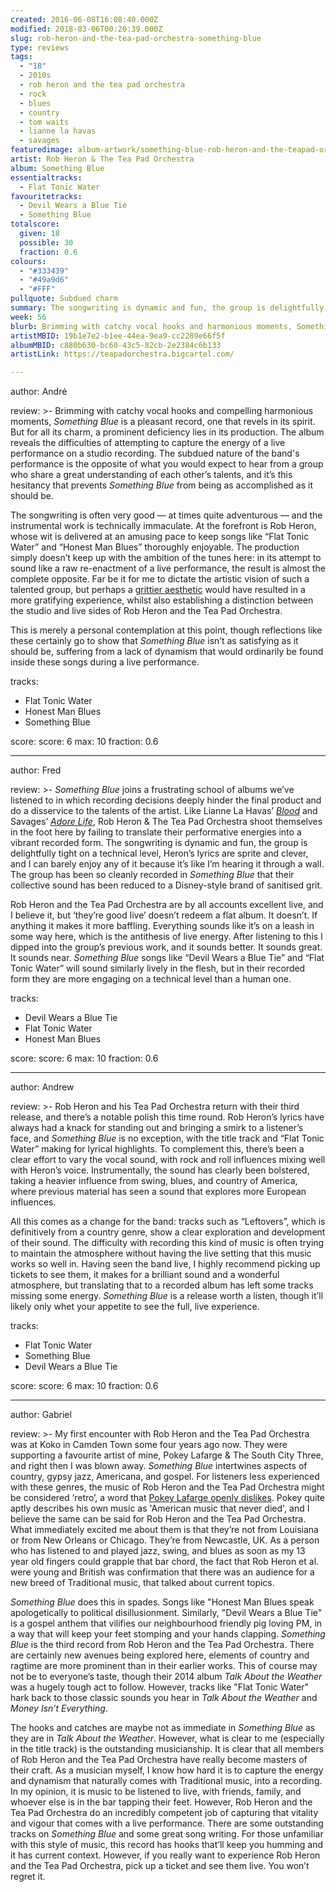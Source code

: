 ```yaml
---
created: 2016-06-08T16:08:40.000Z
modified: 2018-03-06T00:20:39.000Z
slug: rob-heron-and-the-tea-pad-orchestra-something-blue
type: reviews
tags:
  - "18"
  - 2010s
  - rob heron and the tea pad orchestra
  - rock
  - blues
  - country
  - tom waits
  - lianne la havas
  - savages
featuredimage: album-artwork/something-blue-rob-heron-and-the-teapad-orchestra.jpg
artist: Rob Heron & The Tea Pad Orchestra
album: Something Blue
essentialtracks:
  - Flat Tonic Water
favouritetracks:
  - Devil Wears a Blue Tie
  - Something Blue
totalscore:
  given: 18
  possible: 30
  fraction: 0.6
colours:
  - "#333439"
  - "#49a9d6"
  - "#FFF"
pullquote: Subdued charm
summary: The songwriting is dynamic and fun, the group is delightfully tight on a technical level, Heron’s lyrics are sprite and clever, and I can barely enjoy any of it because it’s like I’m hearing it through a wall.
week: 56
blurb: Brimming with catchy vocal hooks and harmonious moments, Something Blue is a pleasant record, but its production leaves much to be desired.
artistMBID: 19b1e7e2-b1ee-44ea-9ea9-cc2289e66f5f
albumMBID: c880b630-bc60-43c5-82cb-2e2384c6b133
artistLink: https://teapadorchestra.bigcartel.com/

---
```


author: André

review: >-
  Brimming with catchy vocal hooks and compelling harmonious moments, *Something Blue* is a pleasant record, one that revels in its spirit. But for all its charm, a prominent deficiency lies in its production. The album reveals the difficulties of attempting to capture the energy of a live performance on a studio recording. The subdued nature of the band's performance is the opposite of what you would expect to hear from a group who share a great understanding of each other’s talents, and it’s this hesitancy that prevents *Something Blue* from being as accomplished as it should be. 
  
  The songwriting is often very good — at times quite adventurous — and the instrumental work is technically immaculate. At the forefront is Rob Heron, whose wit is delivered at an amusing pace to keep songs like “Flat Tonic Water” and “Honest Man Blues” thoroughly enjoyable. The production simply doesn’t keep up with the ambition of the tunes here: in its attempt to sound like a raw re-enactment of a live performance, the result is almost the complete opposite. Far be it for me to dictate the artistic vision of such a talented group, but perhaps a [grittier aesthetic](/reviews/tom-waits-rain-dogs/) would have resulted in a more gratifying experience, whilst also establishing a distinction between the studio and live sides of Rob Heron and the Tea Pad Orchestra. 
  
  This is merely a personal contemplation at this point, though reflections like these certainly go to show that *Something Blue* isn’t as satisfying as it should be, suffering from a lack of dynamism that would ordinarily be found inside these songs during a live performance.

tracks:
  - Flat Tonic Water
  - ­Honest Man Blues
  - ­­Something Blue

score:
  score: 6
  max: 10
  fraction: 0.6

---
author: Fred

review: >-
  *Something Blue* joins a frustrating school of albums we’ve listened to in which recording decisions deeply hinder the final product and do a disservice to the talents of the artist. Like Lianne La Havas’ [*Blood*](/reviews/lianne-la-havas-blood/) and Savages’ [*Adore Life*](/reviews/adore-life/), Rob Heron & The Tea Pad Orchestra shoot themselves in the foot here by failing to translate their performative energies into a vibrant recorded form. The songwriting is dynamic and fun, the group is delightfully tight on a technical level, Heron’s lyrics are sprite and clever, and I can barely enjoy any of it because it’s like I’m hearing it through a wall. The group has been so cleanly recorded in *Something Blue* that their collective sound has been reduced to a Disney-style brand of sanitised grit. 
  
  Rob Heron and the Tea Pad Orchestra are by all accounts excellent live, and I believe it, but ‘they’re good live’ doesn’t redeem a flat album. It doesn’t. If anything it makes it more baffling. Everything sounds like it’s on a leash in some way here, which is the antithesis of live energy. After listening to this I dipped into the group’s previous work, and it sounds better. It sounds great. It sounds near. *Something Blue* songs like “Devil Wears a Blue Tie” and “Flat Tonic Water” will sound similarly lively in the flesh, but in their recorded form they are more engaging on a technical level than a human one.

tracks:
  - Devil Wears a Blue Tie
  - ­Flat Tonic Water
  - ­Honest Man Blues

score:
  score: 6
  max: 10
  fraction: 0.6

---
author: Andrew

review: >-
  Rob Heron and his Tea Pad Orchestra return with their third release, and there’s a notable polish this time round. Rob Heron’s lyrics have always had a knack for standing out and bringing a smirk to a listener’s face, and *Something Blue* is no exception, with the title track and “Flat Tonic Water” making for lyrical highlights. To complement this, there’s been a clear effort to vary the vocal sound, with rock and roll influences mixing well with Heron’s voice. Instrumentally, the sound has clearly been bolstered, taking a heavier influence from swing, blues, and country of America, where previous material has seen a sound that explores more European influences. 
  
  All this comes as a change for the band: tracks such as “Leftovers”, which is definitively from a country genre, show a clear exploration and development of their sound. The difficulty with recording this kind of music is often trying to maintain the atmosphere without having the live setting that this music works so well in. Having seen the band live, I highly recommend picking up tickets to see them, it makes for a brilliant sound and a wonderful atmosphere, but translating that to a recorded album has left some tracks missing some energy. *Something Blue* is a release worth a listen, though it’ll likely only whet your appetite to see the full, live experience.

tracks:
  - Flat Tonic Water
  - ­Something Blue
  - ­Devil Wears a Blue Tie

score:
  score: 6
  max: 10
  fraction: 0.6

---
author: Gabriel

review: >-
  My first encounter with Rob Heron and the Tea Pad Orchestra was at Koko in Camden Town some four years ago now. They were supporting a favourite artist of mine, Pokey Lafarge & The South City Three, and right then I was blown away. _Something Blue_ intertwines aspects of country, gypsy jazz, Americana, and gospel. For listeners less experienced with these genres, the music of Rob Heron and the Tea Pad Orchestra might be considered ‘retro’, a word that [Pokey Lafarge openly dislikes](https://www.youtube.com/watch?v=No22bRC1-gA). Pokey quite aptly describes his own music as 'American music that never died', and I believe the same can be said for Rob Heron and the Tea Pad Orchestra. What immediately excited me about them is that they’re not from Louisiana or from New Orleans or Chicago. They’re from Newcastle, UK. As a person who has listened to and played jazz, swing, and blues as soon as my 13 year old fingers could grapple that bar chord, the fact that Rob Heron et al. were young and British was confirmation that there was an audience for a new breed of Traditional music, that talked about current topics.

  *Something Blue* does this in spades. Songs like "Honest Man Blues speak apologetically to political disillusionment. Similarly, "Devil Wears a Blue Tie" is a gospel anthem that vilifies our neighbourhood friendly pig loving PM, in a way that will keep your feet stomping and your hands clapping. *Something Blue* is the third record from Rob Heron and the Tea Pad Orchestra. There are certainly new avenues being explored here, elements of country and ragtime are more prominent than in their earlier works. This of course may not be to everyone’s taste, though their 2014 album *Talk About the Weather* was a hugely tough act to follow. However, tracks like "Flat Tonic Water" hark back to those classic sounds you hear in *Talk About the Weather* and *Money Isn’t Everything*.

  The hooks and catches are maybe not as immediate in *Something Blue* as they are in *Talk About the Weather*. However, what is clear to me (especially in the title track) is the outstanding musicianship. It is clear that all members of Rob Heron and the Tea Pad Orchestra have really become masters of their craft. As a musician myself, I know how hard it is to capture the energy and dynamism that naturally comes with Traditional music, into a recording. In my opinion, it is music to be listened to live, with friends, family, and whoever else is in the bar tapping their feet. However, Rob Heron and the Tea Pad Orchestra do an incredibly competent job of capturing that vitality and vigour that comes with a live performance. There are some outstanding tracks on *Something Blue* and some great song writing. For those unfamiliar with this style of music, this record has hooks that’ll keep you humming and it has current context. However, if you really want to experience Rob Heron and the Tea Pad Orchestra, pick up a ticket and see them live. You won’t regret it.
